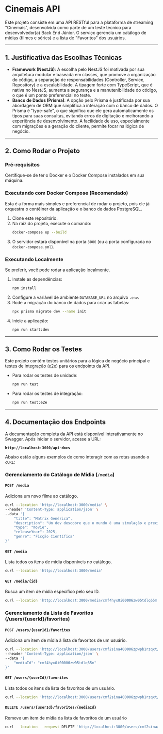 # Cinemais API

Este projeto consiste em uma API RESTful para a plataforma de streaming "Cinemais", desenvolvida como parte de um teste técnico para desenvolvedor(a) Back End Júnior. O serviço gerencia um catálogo de mídias (filmes e séries) e a lista de "Favoritos" dos usuários.

---

## 1. Justificativa das Escolhas Técnicas

* **Framework (NestJS)**: A escolha pelo NestJS foi motivada por sua arquitetura modular e baseada em classes, que promove a organização do código, a separação de responsabilidades (Controller, Service, Repository) e a escalabilidade. A tipagem forte com TypeScript, que é nativa no NestJS, aumenta a segurança e a manutenibilidade do código, o que é um ponto preferencial no teste.
* **Banco de Dados (Prisma)**: A opção pelo Prisma é justificada por sua abordagem de ORM que simplifica a interação com o banco de dados. O Prisma é "type-safe", o que significa que ele gera automaticamente os tipos para suas consultas, evitando erros de digitação e melhorando a experiência de desenvolvimento. A facilidade de uso, especialmente com migrações e a geração do cliente, permite focar na lógica de negócio.

---

## 2. Como Rodar o Projeto

### Pré-requisitos
Certifique-se de ter o Docker e o Docker Compose instalados em sua máquina.

### Executando com Docker Compose (Recomendado)
Esta é a forma mais simples e preferencial de rodar o projeto, pois ele já orquestra o contêiner da aplicação e o banco de dados PostgreSQL.

1.  Clone este repositório.
2.  Na raiz do projeto, execute o comando:
    ```bash
    docker-compose up --build
    ```
3.  O servidor estará disponível na porta `3000` (ou a porta configurada no `docker-compose.yml`).

### Executando Localmente
Se preferir, você pode rodar a aplicação localmente.

1.  Instale as dependências:
    ```bash
    npm install
    ```
2.  Configure a variável de ambiente `DATABASE_URL` no arquivo `.env`.
3.  Rode a migração do banco de dados para criar as tabelas:
    ```bash
    npx prisma migrate dev --name init
    ```
4.  Inicie a aplicação:
    ```bash
    npm run start:dev
    ```

---

## 3. Como Rodar os Testes

Este projeto contém testes unitários para a lógica de negócio principal e testes de integração (e2e) para os endpoints da API.

* Para rodar os testes de unidade:
    ```bash
    npm run test
    ```
* Para rodar os testes de integração:
    ```bash
    npm run test:e2e
    ```

---

## 4. Documentação dos Endpoints

A documentação completa da API está disponível interativamente no Swagger. Após iniciar o servidor, acesse a URL:

**`http://localhost:3000/api-docs`**

Abaixo estão alguns exemplos de como interagir com as rotas usando o `cURL`:

### Gerenciamento do Catálogo de Mídia (`/media`)

#### **`POST /media`**
Adiciona um novo filme ao catálogo.

```bash
curl --location 'http://localhost:3000/media' \
--header 'Content-Type: application/json' \
--data '{
    "title": "Matrix Genérica",
    "description": "Um dev descobre que o mundo é uma simulação e precisa debugá-lo.",
    "type": "movie",
    "releaseYear": 2025,
    "genre": "Ficção Científica"
}'
```

#### **`GET /media`**
Lista todos os itens de mídia disponíveis no catálogo.

```bash
curl --location 'http://localhost:3000/media'
```

#### **`GET /media/{id}`**
Busca um item de mídia específico pelo seu ID.

```bash
curl --location 'http://localhost:3000/media/cmf4hyx0i00006zw05tdlq65m'
```

### Gerenciamento da Lista de Favoritos (/users/{userId}/favorites)

#### **`POST /users/{userId}/favorites`**
Adiciona um item de mídia à lista de favoritos de um usuário.

```bash
curl --location 'http://localhost:3000/users/cmf2sina400006zpwpb1rzqxt/favorites' \
--header 'Content-Type: application/json' \
--data '{
    "mediaId": "cmf4hyx0i00006zw05tdlq65m"
}'
```

#### **`GET /users/{userId}/favorites`**
Lista todos os itens da lista de favoritos de um usuário.

```bash
curl --location 'http://localhost:3000/users/cmf2sina400006zpwpb1rzqxt/favorites'
```

#### **`DELETE /users/{userId}/favorites/{mediaId}`**
Remove um item de mídia da lista de favoritos de um usuário

```bash
curl --location --request DELETE 'http://localhost:3000/users/cmf2sina400006zpwpb1rzqxt/favorites/cmf4hyx0i00006zw05tdlq65m'
```